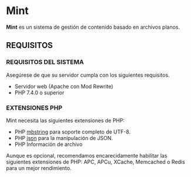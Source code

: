 # Mint

**Mint** es un sistema de gestión de contenido basado en archivos planos.

## REQUISITOS

### REQUISITOS DEL SISTEMA

Asegúrese de que su servidor cumpla con los siguientes requisitos.

- Servidor web (Apache con Mod Rewrite)
- PHP 7.4.0 o superior

### EXTENSIONES PHP

Mint necesita las siguientes extensiones de PHP:

- PHP [mbstring](https://www.php.net/manual/en/intro.mbstring.php) para soporte completo de UTF-8.
- PHP [json](https://www.php.net/manual/en/intro.json.php) para la manipulación de JSON.
- PHP Información de archivo

Aunque es opcional, recomendamos encarecidamente habilitar las siguientes extensiones de PHP: APC, APCu, XCache, Memcached o Redis para un mejor rendimiento.
